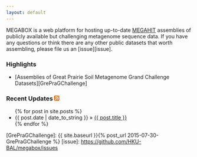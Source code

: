 ```yaml
---
layout: default
---
```


MEGABOX is a web platform for hosting up-to-date [MEGAHIT][MEGAHIT] assemblies of publicly available but challenging metagenome sequence data. If you have any questions or think there are any other public datasets that worth assembling, please file us an [issue][issue].

### Highlights
* [Assemblies of Great Prairie Soil Metagenome Grand Challenge Datasets][GrePraGChallenge]

### Recent Updates [![](images/feed-icon-14x14.png)](feed.xml)

<ul class="posts">
  {% for post in site.posts %}
    <li><span>{{ post.date | date_to_string }}</span> &raquo; <a href="{{ site.baseurl }}{{ post.url }}">{{ post.title }}</a></li>
  {% endfor %}
</ul>

[MEGAHIT]: https://github.com/voutcn/megahit
[GrePraGChallenge]: {{ site.baseurl }}{% post_url 2015-07-30-GrePraGChallenge %}
[issue]: https://github.com/HKU-BAL/megabox/issues
